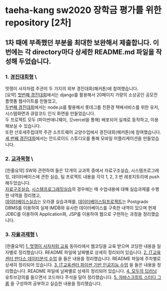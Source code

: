 # taeha-kang sw2020 장학금 평가를 위한 repository [2차]

## 1차 때에 부족했던 부분을 최대한 보완해서 제출합니다. 이번에는 각 directory마다 상세한 README.md 파일을 작성해 두었습니다.

### 1. [경진대회형](https://github.com/kdh7575070/taeha-kang/tree/main/경진대회형) \
멋쟁이 사자처럼 주관의 두 가지의 외부 경진대회(해커톤)에 참여했습니다. \
[요약]
[첫번째 경진대회](https://github.com/kdh7575070/Taeha)에서는 django를 활용해서 20페이지 가량의 소상공인 공모전 플랫폼 웹사이트를 만들었고, \
[두번째 경진대회](https://github.com/seungdeok/webeatthelion)에서는 node.js를 활용해서 롯데그룹 친환경 택배서비스를 위한 유저, 시스템화면과 큐알코드 인식 화면을 만들었습니다. \
두 프로젝트 모두 (파이썬애니웨이, 깃vercel을 통해) 배포되어 실제로 동작하고, 이용해보실 수 있습니다. \
또한 산호세주립대학 주관 소프트웨어 교양수업에서 경진대회(해커톤)에 참여했습니다. \
[세 번째 경진대회](https://github.com/moonmola/MBTIclub)에서는 안드로이드 스튜디오를 통해 모바일 어플리케이션을 만들었습니다.

### 2. [교과목형](https://github.com/kdh7575070/taeha-kang/tree/main/교과목형) \
[한줄요약]
SW와 관련하여 들은 12개의 교과목 중에서 자료구조실습, 시스템프로그래밍, 데이타베이스에 관한 실습, 팀 프로젝트 내용을 각각 1, 2, 3 번 레포지토리에 push해두었습니다. \
[자료구조실습](https://github.com/kdh7575070/taeha-kang/tree/main/교과목형/1%20자료구조%20실습), [시스템프로그래밍실습](https://github.com/kdh7575070/taeha-kang/tree/main/교과목형/2%20시스템프로그래밍%20실습)의 경우에는 매 수업내용에 대해 실습과제를 수행한 내역을 정리했고, \
[데이터베이스실습](https://github.com/kdh7575070/taeha-kang/tree/main/교과목형/3%20데이터베이스%20실습)는 오라클 실습과제를, [데이터베이스팀프로젝트](https://github.com/kdh7575070/taeha-kang/tree/main/교과목형/3%20데이터베이스%20팀프로젝트)는 Postgrads DBMS를 이용하여 실제 IMDB와 유사한 데이터베이스를 구축한 내역이 있으며 현재 JDBC를 이용하여 Application화, JSP를 이용하여 웹으로 구현하는 과정을 정리했습니다.

### 3. [자율과제형](https://github.com/kdh7575070/taeha-kang/tree/main/자율과제형) \
[한줄요약]
[1. 멋쟁이 사자처럼 교육](https://github.com/kdh7575070/taeha-kang/tree/main/%EC%9E%90%EC%9C%A8%EA%B3%BC%EC%A0%9C%ED%98%95/1%20%EB%8F%99%EC%95%84%EB%A6%AC%20%EA%B5%90%EC%9C%A1) 동아리에서 웹코딩을 교육 받으며 코딩한 내용을 일자별로 정리했습니다. README 파일에 날짜별로 상세히 정리되어 있습니다.
[2. IT교육센터 판다스 데이터분석 수업](https://github.com/kdh7575070/taeha-kang/tree/main/%EC%9E%90%EC%9C%A8%EA%B3%BC%EC%A0%9C%ED%98%95/2%20%EB%8D%B0%EC%9D%B4%ED%84%B0%20%EB%B6%84%EC%84%9D%20%ED%8A%B9%EA%B0%95) 을 들은 내용을 정리했습니다. README 파일에 주차별로 상세히 정리되어 있습니다.
[3. IT교육센터 파이썬 기반 인공지능 수업](https://github.com/kdh7575070/taeha-kang/tree/main/%EC%9E%90%EC%9C%A8%EA%B3%BC%EC%A0%9C%ED%98%95/2%20%EB%8D%B0%EC%9D%B4%ED%84%B0%20%EB%B6%84%EC%84%9D%20%ED%8A%B9%EA%B0%95) 을 들은 내용을 정리했습니다. README 파일에 날짜별로 상세히 정리되어 있습니다.
[4. 모두의 딥러닝](https://github.com/kdh7575070/taeha-kang/tree/main/%EC%9E%90%EC%9C%A8%EA%B3%BC%EC%A0%9C%ED%98%95/4%20%EB%A8%B8%EC%8B%A0%EB%9F%AC%EB%8B%9D%20%EA%B0%9C%EC%9D%B8%20%EA%B3%B5%EB%B6%80) 유투브강의를 들으면서 코드마다 주석을 달아 정리했습니다.
[5. 자바스크립트 스터디 그룹](https://github.com/kdh7575070/taeha-kang/tree/main/%EC%9E%90%EC%9C%A8%EA%B3%BC%EC%A0%9C%ED%98%95/5%20%EC%9E%90%EB%B0%94%EC%8A%A4%ED%81%AC%EB%A6%BD%ED%8A%B8%20%EA%B0%9C%EC%9D%B8%20%EC%8A%A4%ED%84%B0%EB%94%94) 을 구성하여 공부하고 실습한 내용을 정리했습니다.

